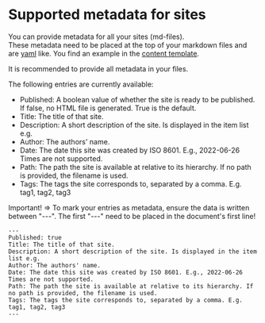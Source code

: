# Supported metadata for sites

You can provide metadata for all your sites (md-files).  
These metadata need to be placed at the top of your markdown files and are [yaml](https://en.wikipedia.org/wiki/YAML) like. You find an example in the [content template](https://github.com/rolandbraun-dev/StatiCSharp/blob/master/Documentation/HowTo/content-template.md).  

It is recommended to provide all metadata in your files.  

The following entries are currently available:

- Published: A boolean value of whether the site is ready to be published. If false, no HTML file is generated. True is the default.
- Title: The title of that site.
- Description: A short description of the site. Is displayed in the item list e.g.
- Author: The authors' name.
- Date: The date this site was created by ISO 8601. E.g., 2022-06-26 Times are not supported.
- Path: The path the site is available at relative to its hierarchy. If no path is provided, the filename is used.
- Tags: The tags the site corresponds to, separated by a comma. E.g. tag1, tag2, tag3

Important! => To mark your entries as metadata, ensure the data is written between "---". The first "---" need to be placed in the document's first line!

```
---
Published: true
Title: The title of that site.
Description: A short description of the site. Is displayed in the item list e.g.
Author: The authors' name.
Date: The date this site was created by ISO 8601. E.g., 2022-06-26 Times are not supported.
Path: The path the site is available at relative to its hierarchy. If no path is provided, the filename is used.
Tags: The tags the site corresponds to, separated by a comma. E.g. tag1, tag2, tag3
---
```